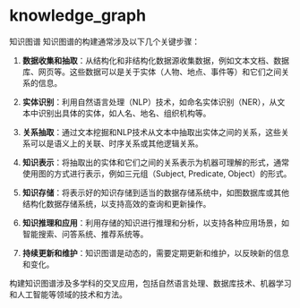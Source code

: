 # knowledge_graph
知识图谱
知识图谱的构建通常涉及以下几个关键步骤：

1. **数据收集和抽取**：从结构化和非结构化数据源收集数据，例如文本文档、数据库、网页等。这些数据可以是关于实体（人物、地点、事件等）和它们之间关系的信息。

2. **实体识别**：利用自然语言处理（NLP）技术，如命名实体识别（NER），从文本中识别出具体的实体，如人名、地名、组织机构等。

3. **关系抽取**：通过文本挖掘和NLP技术从文本中抽取出实体之间的关系，这些关系可以是语义上的关联、时序关系或其他逻辑关系。

4. **知识表示**：将抽取出的实体和它们之间的关系表示为机器可理解的形式，通常使用图的方式进行表示，例如三元组（Subject, Predicate, Object）的形式。

5. **知识存储**：将表示好的知识存储到适当的数据存储系统中，如图数据库或其他结构化数据存储系统，以支持高效的查询和更新操作。

6. **知识推理和应用**：利用存储的知识进行推理和分析，以支持各种应用场景，如智能搜索、问答系统、推荐系统等。

7. **持续更新和维护**：知识图谱是动态的，需要定期更新和维护，以反映新的信息和变化。

构建知识图谱涉及多学科的交叉应用，包括自然语言处理、数据库技术、机器学习和人工智能等领域的技术和方法。
